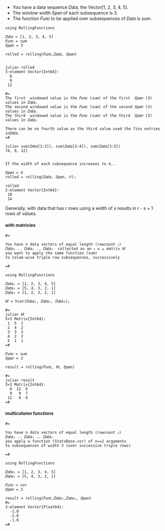 
- You have a data sequence 𝐷𝑎𝑡𝑎, the Vector[1, 2, 3, 4, 5].
- The window width 𝑆𝑝𝑎𝑛 of each subsequence is 3.
- The function 𝐹𝑢𝑛𝑐 to be applied over subsequences of 𝐷𝑎𝑡𝑎 is sum.

```
using RollingFunctions

𝐷𝑎𝑡𝑎 = [1, 2, 3, 4, 5]
𝐹𝑢𝑛𝑐 = sum
𝑆𝑝𝑎𝑛 = 3

rolled = rolling(𝐹𝑢𝑛𝑐,𝐷𝑎𝑡𝑎, 𝑆𝑝𝑎𝑛)


julia> rolled
3-element Vector{Int64}:
  6
  9
 12

#=
The first  windowed value is the 𝐹𝑢𝑛𝑐 (sum) of the first  𝑆𝑝𝑎𝑛 (3) values in 𝐷𝑎𝑡𝑎.
The second windowed value is the 𝐹𝑢𝑛𝑐 (sum) of the second 𝑆𝑝𝑎𝑛 (3) values in 𝐷𝑎𝑡𝑎.
The third  windowed value is the 𝐹𝑢𝑛𝑐 (sum) of the third  𝑆𝑝𝑎𝑛 (3) values in 𝐷𝑎𝑡𝑎.

There can be no fourth value as the third value used the fins entries in𝐷𝑎𝑡𝑎.
=#

julia> sum(𝐷𝑎𝑡𝑎[1:3]), sum(𝐷𝑎𝑡𝑎[2:4]), sum(𝐷𝑎𝑡𝑎[3:5])
(6, 9, 12)


If the width of each subsequence increases to 4..

𝑆𝑝𝑎𝑛 = 4
rolled = rolling(𝐷𝑎𝑡𝑎, 𝑆𝑝𝑎𝑛, 𝒮);

rolled
2-element Vector{Int64}:
 10
 14
```

Generally, with data that has r rows using a width of s results in r - s + 1 rows of values.

#### with matricies

```
#=

You have n data vectors of equal length (rowcount 𝓇)
𝐷𝑎𝑡𝑎₁ .. 𝐷𝑎𝑡𝑎ᵢ .. 𝐷𝑎𝑡𝑎ₙ  collected as an 𝓇 x 𝓃 matrix 𝑀
you want to apply the same function (sum) 
to colum-wise triple row subsequences, successively

=#

using RollingFunctions

𝐷𝑎𝑡𝑎₁ = [1, 2, 3, 4, 5]
𝐷𝑎𝑡𝑎₂ = [5, 4, 3, 2, 1]
𝐷𝑎𝑡𝑎₃ = [1, 2, 3, 2, 1]

𝑀 = hcat(𝐷𝑎𝑡𝑎₁, 𝐷𝑎𝑡𝑎₂, 𝐷𝑎𝑡𝑎₃);

#=
julia> 𝑀
5×3 Matrix{Int64}:
 1  5  1
 2  4  2
 3  3  3
 4  2  2
 5  1  1
=#

𝐹𝑢𝑛𝑐 = sum
𝑆𝑝𝑎𝑛 = 3

result = rolling(𝐹𝑢𝑛𝑐, 𝑀, 𝑆𝑝𝑎𝑛)

#=
julia> result
3×3 Matrix{Int64}:
  6  12  6
  9   9  7
 12   6  6
=#

```

#### multicolumn functions

```
#=

You have n data vectors of equal length (rowcount 𝓇)
𝐷𝑎𝑡𝑎₁ .. 𝐷𝑎𝑡𝑎ᵢ .. 𝐷𝑎𝑡𝑎ₙ
you apply a function (StatsBase.cor) of n==2 arguments
to subsequences of width 3 (over successive triple rows)

=#

using RollingFunctions

𝐷𝑎𝑡𝑎₁ = [1, 2, 3, 4, 5]
𝐷𝑎𝑡𝑎₂ = [5, 4, 3, 2, 1]

𝐹𝑢𝑛𝑐 = cor
𝑆𝑝𝑎𝑛 = 3

result = rolling(𝐹𝑢𝑛𝑐,𝐷𝑎𝑡𝑎₁,𝐷𝑎𝑡𝑎₂, 𝑆𝑝𝑎𝑛)
#=
3-element Vector{Float64}:
  -1.0
  -1.0
  -1.0
=#

```
